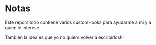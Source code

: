 # Notas
Este reporsitorio contiene varios customHooks para ayudarme a mi y a quien le interese.

Tambien la idea es que yo no quiero volver a escribirlos!!!
